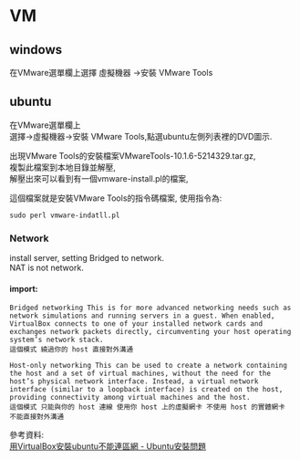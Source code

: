 # VM

## windows

在VMware選單欄上選擇 虛擬機器
->安裝 VMware Tools

## ubuntu
在VMware選單欄上<br>
選擇->虛擬機器->安裝 VMware Tools,點選ubuntu左側列表裡的DVD圖示.

出現VMware Tools的安裝檔案VMwareTools-10.1.6-5214329.tar.gz,<br>
複製此檔案到本地目錄並解壓,<br>
解壓出來可以看到有一個vmware-install.pl的檔案,

這個檔案就是安裝VMware Tools的指令碼檔案,
使用指令為:
~~~
sudo perl vmware-indatll.pl
~~~
### Network
install server, setting Bridged to network.<br>
NAT is not network.
#### import:
~~~
Bridged networking This is for more advanced networking needs such as network simulations and running servers in a guest. When enabled, VirtualBox connects to one of your installed network cards and exchanges network packets directly, circumventing your host operating system’s network stack.
這個模式 繞過你的 host 直接對外溝通

Host-only networking This can be used to create a network containing the host and a set of virtual machines, without the need for the host’s physical network interface. Instead, a virtual network interface (similar to a loopback interface) is created on the host, providing connectivity among virtual machines and the host.
這個模式 只能與你的 host 連線 使用你 host 上的虛擬網卡 不使用 host 的實體網卡
不能直接對外溝通
~~~
參考資料:<br>
[用VirtualBox安裝ubuntu不能連區網 - Ubuntu安裝問題](https://www.ubuntu-tw.org/modules/newbb/viewtopic.php?post_id=215944)